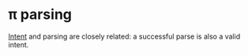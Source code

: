 # π parsing
[Intent](pi-intent.md) and parsing are closely related: a successful parse is also a valid intent.
